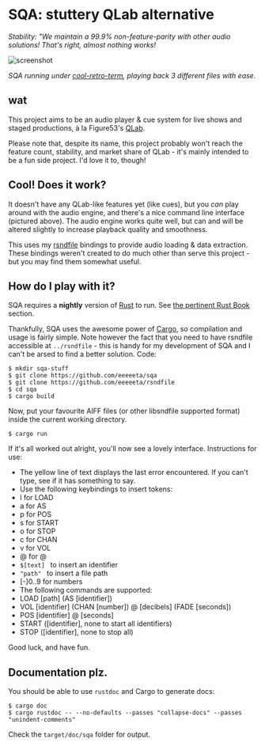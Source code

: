 SQA: stuttery QLab alternative
==============================
*Stability: "We maintain a 99.9% non-feature-parity with other audio solutions! That's right, almost nothing works!*

![screenshot](http://i.imgur.com/YEF8xTl.jpg)

*SQA running under [cool-retro-term](https://github.com/Swordfish90/cool-retro-term), playing back 3 different files with ease.*

## wat

This project aims to be an audio player & cue system for live shows and staged productions,
à la Figure53's [QLab](http://figure53.com/qlab/).

Please note that, despite its name, this project probably won't reach the feature count, stability, and market share
of QLab - it's mainly intended to be a fun side project. I'd love it to, though!

## Cool! Does it work?

It doesn't have any QLab-like features yet (like cues), but you *can* play around with the audio engine, and there's a nice
command line interface (pictured above). The audio engine works quite well, but can and will be altered slightly to increase
playback quality and smoothness.

This uses my [rsndfile](https://github.com/eeeeeta/rsndfile) bindings to provide audio loading & data extraction.
These bindings weren't created to do much other than serve this project - but you may find them somewhat useful.

## How do I play with it?

SQA requires a **nightly** version of [Rust](https://www.rust-lang.org/) to run. See [the pertinent Rust Book](https://doc.rust-lang.org/book/nightly-rust.html) section.

Thankfully, SQA uses the awesome power of [Cargo](https://crates.io/), so compilation and usage is fairly simple. Note however
the fact that you need to have rsndfile accessible at `../rsndfile` - this is handy for my development of SQA and I can't
be arsed to find a better solution. Code:

    $ mkdir sqa-stuff
    $ git clone https://github.com/eeeeeta/sqa
    $ git clone https://github.com/eeeeeta/rsndfile
    $ cd sqa
    $ cargo build

Now, put your favourite AIFF files (or other libsndfile supported format) inside the current working directory.

    $ cargo run

If it's all worked out alright, you'll now see a lovely interface. Instructions for use:

- The yellow line of text displays the last error encountered. If you can't type, see if it has something to say.
- Use the following keybindings to insert tokens:
- l for LOAD
- a for AS
- p for POS
- s for START
- o for STOP
- c for CHAN
- v for VOL
- @ for @
- `$[text] ` to insert an identifier
- `"path" ` to insert a file path
- [-]0..9 for numbers
- The following commands are supported:
- LOAD [path] (AS [identifier])
- VOL [identifier] (CHAN [number]) @ [decibels] (FADE [seconds])
- POS [identifier] @ [seconds]
- START ([identifier], none to start all identifiers)
- STOP ([identifier], none to stop all)

Good luck, and have fun.

## Documentation plz.

You should be able to use `rustdoc` and Cargo to generate docs:

    $ cargo doc
    $ cargo rustdoc -- --no-defaults --passes "collapse-docs" --passes "unindent-comments"

Check the `target/doc/sqa` folder for output.
